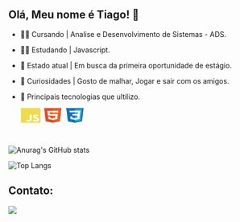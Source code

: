 ## Olá, Meu nome é Tiago! 👋


- 🧑‍🎓 Cursando | Analise e Desenvolvimento de Sistemas - ADS.
- 🧑‍💻 Estudando | Javascript.
- 🌱 Estado atual | Em busca da primeira oportunidade de estágio.
- 🧐 Curiosidades | Gosto de malhar, Jogar e sair com os amigos.
- 👾 Principais tecnologias que ultilizo.
  
    <img align="center" alt="Tiago-Js" height="30" width="40" src="https://raw.githubusercontent.com/devicons/devicon/master/icons/javascript/javascript-plain.svg">
      <img align="center" alt="Tiago-HTML" height="30" width="40" src="https://raw.githubusercontent.com/devicons/devicon/master/icons/html5/html5-original.svg">
        <img align="center" alt="Tiago-CSS" height="30" width="40" src="https://raw.githubusercontent.com/devicons/devicon/master/icons/css3/css3-original.svg">

<br>

![Anurag's GitHub stats](https://github-readme-stats.vercel.app/api?username=Tiagomeloo&show_icons=true&theme=transparent) 

![Top Langs](https://github-readme-stats.vercel.app/api/top-langs/?username=Tiagomeloo&layout=compact&show_icons=true&theme=transparent)

## Contato:

<a href = "mailto:tiago.melo.0772@gmail.com"><img src="https://img.shields.io/badge/-Gmail-%23333?style=for-the-badge&logo=gmail&logoColor=white" target="_blank"></a>

